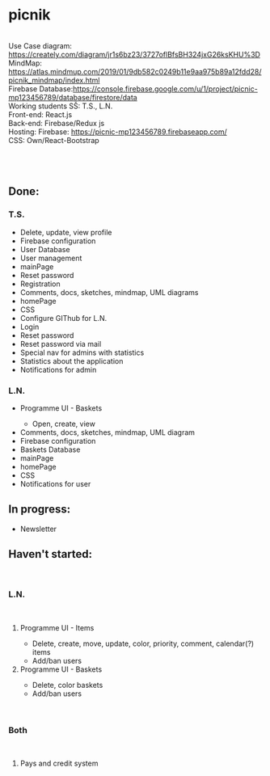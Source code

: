 # picnik
<br>Use Case diagram: https://creately.com/diagram/jr1s6bz23/3727oflBfsBH324jxG26ksKHU%3D
<br>MindMap: https://atlas.mindmup.com/2019/01/9db582c0249b11e9aa975b89a12fdd28/picnik_mindmap/index.html
<br>Firebase Database:https://console.firebase.google.com/u/1/project/picnic-mp123456789/database/firestore/data
<br>Working students SŠ: T.S., L.N.
<br>Front-end: React.js
<br>Back-end: Firebase/Redux js
<br>Hosting: Firebase: https://picnic-mp123456789.firebaseapp.com/
<br>CSS: Own/React-Bootstrap
<br><br>      
<br>    
<h2>Done:</h2>
<h3>T.S.</h3>
<ul>
    <li>Delete, update, view profile</li>
    <li>Firebase configuration</li>
    <li>User Database</li>
    <li>User management</li>
    <li>mainPage</li>
    <li>Reset password</li>
    <li>Registration</li>
    <li>Comments, docs, sketches, mindmap, UML diagrams</li>
    <li>homePage</li>
    <li>CSS</li>
    <li>Configure GIThub for L.N.</li>
    <li>Login</li>
    <li>Reset password</li>
    <li>Reset password via mail</li>
    <li>Special nav for admins with statistics</li>
    <li>Statistics about the application</li>
    <li>Notifications for admin</li>
</ul>
<h3>L.N.</h3>
<ul>
    <li>Programme UI - Baskets</li>
            <ul>
                <li>Open, create, view</li>
            </ul>
    <li>Comments, docs, sketches, mindmap, UML diagram</li>
    <li>Firebase configuration</li>
    <li>Baskets Database</li>
    <li>mainPage</li>
    <li>homePage</li>
    <li>CSS</li>
    <li>Notifications for user</li>
</ul>
<h2>In progress:</h2>
<ul>
    <li>Newsletter</li>
</ul>
<h2>Haven't started:</h2>
<br><h3>L.N.</h3><br>
<ol>
    <li>Programme UI - Items</li>
            <ul>
              <li>Delete, create, move, update, color, priority, comment, calendar(?) items</li>    
              <li>Add/ban users</li>
            </ul>
    <li>Programme UI - Baskets</li>
            <ul>
                <li>Delete, color baskets</li>    
                <li>Add/ban users</li>
            </ul>
</ol>  
<br><h3>Both</h3><br>
<ol>
    <li>Pays and credit system</li>
</ol>  
